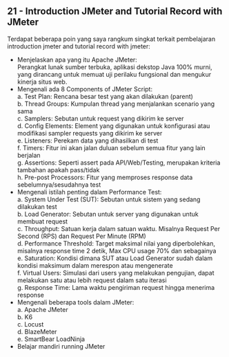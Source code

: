 ## 21 - Introduction JMeter and Tutorial Record with JMeter

Terdapat beberapa poin yang saya rangkum singkat terkait pembelajaran introduction jmeter and tutorial record with jmeter: <br>

- Menjelaskan apa yang itu Apache JMeter: <br>
  Perangkat lunak sumber terbuka, aplikasi dekstop Java 100% murni, yang dirancang untuk memuat uji perilaku fungsional dan mengukur kinerja situs web. <br>
- Mengenali ada 8 Components of JMeter Script: <br>
  a. Test Plan: Rencana besar test yang akan dilakukan (parent) <br>
  b. Thread Groups: Kumpulan thread yang menjalankan scenario yang sama <br>
  c. Samplers: Sebutan untuk request yang dikirim ke server <br>
  d. Config Elements: Element yang digunakan untuk konfigurasi atau modifikasi sampler requests yang dikirim ke server <br>
  e. Listeners: Perekam data yang dihasilkan di test <br>
  f. Timers: Fitur ini akan jalan duluan sebelum semua fitur yang lain berjalan <br>
  g. Assertions: Seperti assert pada API/Web/Testing, merupakan kriteria tambahan apakah pass/tidak <br>
  h. Pre-post Processors: Fitur yang memproses response data sebelumnya/sesudahnya test <br>
- Mengenali istilah penting dalam Performance Test: <br>
  a. System Under Test (SUT): Sebutan untuk sistem yang sedang dilakukan test <br>
  b. Load Generator: Sebutan untuk server yang digunakan untuk membuat request <br>
  c. Throughput: Satuan kerja dalam satuan waktu. Misalnya Request Per Second (RPS) dan Request Per Minute (RPM) <br>
  d. Performance Threshold: Target maksimal nilai yang diperbolehkan, misalnya response time 2 detik, Max CPU usage 70% dan sebagainya <br>
  e. Saturation: Kondisi dimana SUT atau Load Generator sudah dalam kondisi maksimum dalam merespon atau mengenerate <br>
  f. Virtual Users: Simulasi dari users yang melakukan pengujian, dapat melakukan satu atau lebih request dalam satu iterasi <br>
  g. Response Time: Lama waktu pengiriman request hingga menerima response <br>
- Mengenali beberapa tools dalam JMeter: <br>
  a. Apache JMeter <br>
  b. K6 <br>
  c. Locust <br>
  d. BlazeMeter <br>
  e. SmartBear LoadNinja <br>
- Belajar mandiri running JMeter
